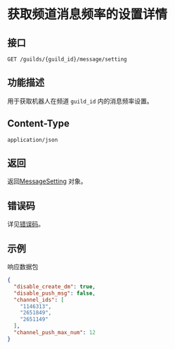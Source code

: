 # 获取频道消息频率的设置详情

## 接口

```http
GET /guilds/{guild_id}/message/setting
```

## 功能描述

用于获取机器人在频道 `guild_id` 内的消息频率设置。

## Content-Type

```http
application/json
```

## 返回

返回[MessageSetting](model.md#MessageSetting) 对象。

## 错误码

详见[错误码](../../../../openapi/error/error.md)。

## 示例

响应数据包

```json
{
  "disable_create_dm": true,
  "disable_push_msg": false,
  "channel_ids": [
    "1146313",
    "2651849",
    "2651149"
  ],
  "channel_push_max_num": 12
}
```
